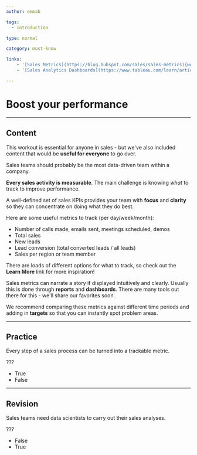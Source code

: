 ```yaml
---
author: emmab

tags:
  - introduction

type: normal

category: must-know

links:
	- '[Sales Metrics](https://blog.hubspot.com/sales/sales-metrics){website}'
	- '[Sales Analytics Dashboards](https://www.tableau.com/learn/articles/sales-dashboards-examples-and-templates){website}'

---
```

# Boost your performance

---
## Content

This workout is essential for anyone in sales - but we've also included content that would be **useful for everyone** to go over.

Sales teams should probably be the most data-driven team within a company.

**Every sales activity is measurable**. The main challenge is knowing *what* to track to improve performance.

A well-defined set of sales KPIs provides your team with **focus** and **clarity** so they can concentrate on doing what they do best.

Here are some useful metrics to track (per day/week/month):
- Number of calls made, emails sent, meetings scheduled, demos 
- Total sales 
- New leads 
- Lead conversion (total converted leads / all leads) 
- Sales per region or team member

There are loads of different options for what to track, so check out the **Learn More** link for more inspiration!

Sales metrics can narrate a story if displayed intuitively and clearly. Usually this is done through **reports** and **dashboards**. There are many tools out there for this - we'll share our favorites soon.

We recommend comparing these metrics against different time periods and adding in **targets** so that you can instantly spot problem areas.

---
## Practice

Every step of a sales process can be turned into a trackable metric.

???

* True
* False

---
## Revision

Sales teams need data scientists to carry out their sales analyses.

???

* False
* True
